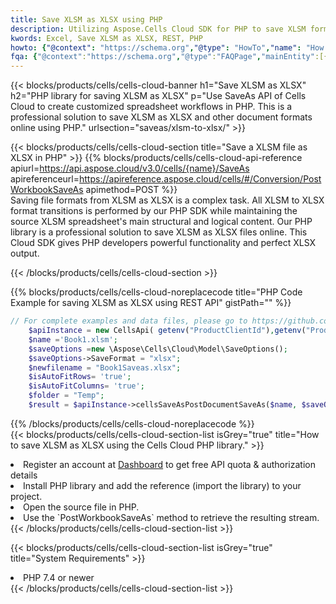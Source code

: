 ```yaml
---
title: Save XLSM as XLSX using PHP 
description: Utilizing Aspose.Cells Cloud SDK for PHP to save XLSM format file as XLSX format file. 
kwords: Excel, Save XLSM as XLSX, REST, PHP
howto: {"@context": "https://schema.org","@type": "HowTo","name": "How to save XLSM as XLSX using the Cells Cloud PHP library.","description": "How to save XLSM as XLSX using the Cells Cloud PHP library.","image": {"@type": "ImageObject"},"url": "/php/saveas/xlsm-to-xlsx/","step": [{ "@type": "HowToStep","name": "How to save XLSM as XLSX using the Cells Cloud PHP library. step 1", "image": {"@type": "ImageObject",},"url": "/php/saveas/xlsm-to-xlsx/","text": "Register an account at <a href='https://dashboard.aspose.cloud/'>Dashboard</a> to get free API quota & authorization details",},{ "@type": "HowToStep","name": "How to save XLSM as XLSX using the Cells Cloud PHP library. step 1", "image": {"@type": "ImageObject",},"url": "/php/saveas/xlsm-to-xlsx/","text": "Install PHP library and add the reference (import the library) to your project.",},{ "@type": "HowToStep","name": "How to save XLSM as XLSX using the Cells Cloud PHP library. step 1", "image": {"@type": "ImageObject",},"url": "/php/saveas/xlsm-to-xlsx/","text": "Open the source file in PHP.",},{ "@type": "HowToStep","name": "How to save XLSM as XLSX using the Cells Cloud PHP library. step 1", "image": {"@type": "ImageObject",},"url": "/php/saveas/xlsm-to-xlsx/","text": "Use the `PostWorkbookSaveAs` method to retrieve the resulting stream.",}, ],"supply": {"@type": "HowToSupply","name": "document"},"tool": [{"@type": "HowToTool","name": "phpstorm, Visual Studio Code, Eclipse"},{"@type": "HowToTool","name": "Aspose Cells"}],"totalTime": "PT6M"}
fqa: {"@context":"https://schema.org","@type":"FAQPage","mainEntity":[{"@type":"Question","name":"Why save file as other formats file in C# using REST API?","acceptedAnswer":{"@type":"Answer","text":"Documents are encoded in many ways, and some files may be incompatible with the software you use. To open and read such files, just save them as appropriate file formats.<br/><ol><li>Install .NET SDK and add the reference (import the library) to your project.</li><li>Open the source file in C# using REST API.</li><li>Call the PostWorkbookSaveAsRequest() method, passing an output filename with required extension.</li><li>Get the result of save as a separate file.</li></ol>"}},{"@type":"Question","name":"What file formats can I save as with your C# library?","acceptedAnswer":{"@type":"Answer","text":"We support a variety of file formats for conversion using .NET library, including XLSX, Excel, xls , PDF, CSV, HTML, Markdown, XML, PNG, JPG, TIFF, Json, TXT and many more."}},{"@type":"Question","name":"What is the maximum allowed file size for conversion using this .NET library?","acceptedAnswer":{"@type":"Answer","text":"There are no file size limits for format conversions using .NET library."}}]}
---
```



{{< blocks/products/cells/cells-cloud-banner h1="Save XLSM as XLSX" h2="PHP library for saving XLSM as XLSX" p="Use SaveAs API of Cells Cloud to create customized spreadsheet workflows in PHP. This is a professional solution to save XLSM as XLSX and other document formats online using PHP." urlsection="saveas/xlsm-to-xlsx/" >}}

{{< blocks/products/cells/cells-cloud-section  title="Save a XLSM file as XLSX in PHP" >}}
{{% blocks/products/cells/cells-cloud-api-reference  apiurl=https://api.aspose.cloud/v3.0/cells/{name}/SaveAs  apireferenceurl=https://apireference.aspose.cloud/cells/#/Conversion/PostWorkbookSaveAs  apimethod=POST %}}
<br/>
Saving file formats from XLSM as XLSX is a complex task. All XLSM to XLSX format transitions is performed by our PHP SDK while maintaining the source XLSM spreadsheet's main structural and logical content. Our PHP library is a professional solution to save XLSM as XLSX files online. This Cloud SDK gives PHP developers powerful functionality and perfect XLSX output.

{{< /blocks/products/cells/cells-cloud-section >}}

{{% blocks/products/cells/cells-cloud-noreplacecode title="PHP Code Example for saving XLSM as XLSX using REST API" gistPath="" %}}
  
```php
// For complete examples and data files, please go to https://github.com/aspose-cells-cloud/aspose-cells-cloud-php/
    $apiInstance = new CellsApi( getenv("ProductClientId"),getenv("ProductClientSecret") );
    $name ='Book1.xlsm';
    $saveOptions =new \Aspose\Cells\Cloud\Model\SaveOptions();
    $saveOptions->SaveFormat = "xlsx";
    $newfilename = "Book1Saveas.xlsx";
    $isAutoFitRows= 'true';
    $isAutoFitColumns= 'true';
    $folder = "Temp";
    $result = $apiInstance->cellsSaveAsPostDocumentSaveAs($name, $saveOptions, $newfilename,$isAutoFitRows, $isAutoFitColumns, $folder);
```
  
{{% /blocks/products/cells/cells-cloud-noreplacecode  %}}
<br/>
{{< blocks/products/cells/cells-cloud-section-list isGrey="true"  title="How to save XLSM as XLSX using the Cells Cloud PHP library." >}}
<li>Register an account at <a href="https://dashboard.aspose.cloud/">Dashboard</a> to get free API quota & authorization details</li>
<li>Install PHP library and add the reference (import the library) to your project.</li>
<li>Open the source file in PHP.</li>
<li>Use the `PostWorkbookSaveAs` method to retrieve the resulting stream.</li>
{{< /blocks/products/cells/cells-cloud-section-list >}}

{{< blocks/products/cells/cells-cloud-section-list isGrey="true"  title="System Requirements" >}}
<li>PHP 7.4 or newer</li>
{{< /blocks/products/cells/cells-cloud-section-list >}}
